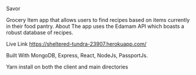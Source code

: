Savor

Grocery Item app that allows users to find recipes based on items currently in their food pantry. 
About
The app uses the Edamam API which boasts a robust database of recipes.

Live Link
https://sheltered-tundra-23907.herokuapp.com/

Built With
MongoDB, Express, React, NodeJs, PassportJs.

Yarn install on both the client and main directories
